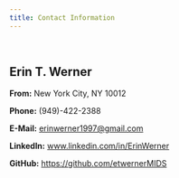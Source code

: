 ```yaml
---
title: Contact Information
---
```


<br />

## Erin T. Werner <br />

**From:** New York City, NY 10012

**Phone:** (949)-422-2388

**E-Mail:** erinwerner1997@gmail.com

**LinkedIn:** www.linkedin.com/in/ErinWerner

**GitHub:** https://github.com/etwernerMIDS


